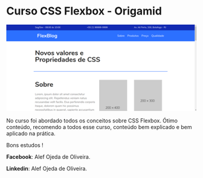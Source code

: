 # Curso CSS Flexbox - Origamid

![Image](screen.png)

No curso foi abordado todos os conceitos sobre CSS Flexbox.
Ótimo conteúdo, recomendo a todos esse curso, conteúdo bem explicado e bem aplicado na prática.

Bons estudos !

<b>Facebook</b>: Alef Ojeda de Oliveira.

<b>Linkedin</b>: Alef Ojeda de Oliveira.